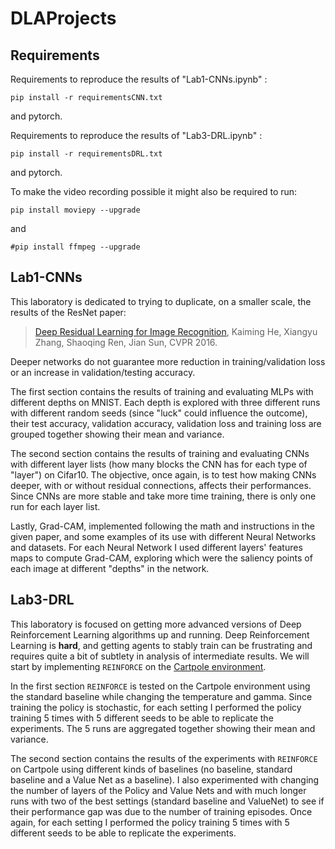 # DLAProjects

## Requirements
Requirements to reproduce the results of "Lab1-CNNs.ipynb" :

```
pip install -r requirementsCNN.txt
```
and pytorch.

Requirements to reproduce the results of "Lab3-DRL.ipynb" : 

```
pip install -r requirementsDRL.txt
```
and pytorch.
 
To make the video recording possible it might also be required to run:
```
pip install moviepy --upgrade
```
and
```
#pip install ffmpeg --upgrade
```

## Lab1-CNNs

This laboratory is dedicated to trying to duplicate, on a smaller scale, the results of the ResNet paper:

> [Deep Residual Learning for Image Recognition](https://arxiv.org/abs/1512.03385), Kaiming He, Xiangyu Zhang, Shaoqing Ren, Jian Sun, CVPR 2016.

Deeper networks do not guarantee more reduction in training/validation loss or an increase in validation/testing accuracy.

The first section contains the results of training and evaluating MLPs with different depths on MNIST. Each depth is explored with three different runs with different random seeds (since "luck" could influence the outcome), their test accuracy, validation accuracy, validation loss and training loss are grouped together showing their mean and variance.

The second section contains the results of training and evaluating CNNs with different layer lists (how many blocks the CNN has for each type of "layer") on Cifar10.
The objective, once again, is to test how making CNNs deeper, with or without residual connections, affects their performances. Since CNNs are more stable and take more time training, there is only one run for each layer list.

Lastly, Grad-CAM, implemented following the math and instructions in the given paper, and some examples of its use with different Neural Networks and datasets. For each Neural Network I used different layers' features maps to compute Grad-CAM, exploring which were the saliency points of each image at different "depths" in the network.


## Lab3-DRL

This laboratory is focused on getting more advanced versions of Deep Reinforcement Learning algorithms up and running. Deep Reinforcement Learning is **hard**, and getting agents to stably train can be frustrating and requires quite a bit of subtlety in analysis of intermediate results. We will start by implementing `REINFORCE` on the [Cartpole environment](https://gymnasium.farama.org/environments/classic_control/cart_pole/).

In the first section `REINFORCE` is tested on the Cartpole environment using the standard baseline while changing the temperature and gamma.
Since training the policy is stochastic, for each setting I performed the policy training 5 times with 5 different seeds to be able to replicate the experiments. The 5 runs are aggregated together showing their mean and variance.

The second section contains the results of the experiments with `REINFORCE` on Cartpole using different kinds of baselines (no baseline, standard baseline and a Value Net as a baseline). I also experimented with changing the number of layers of the Policy and Value Nets and with much longer runs with two of the best settings (standard baseline and ValueNet) to see if their performance gap was due to the number of training episodes.
Once again, for each setting I performed the policy training 5 times with 5 different seeds to be able to replicate the experiments.

